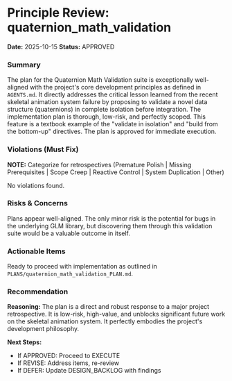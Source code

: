 # Principle Review: quaternion_math_validation

**Date:** 2025-10-15
**Status:** APPROVED

### Summary

The plan for the Quaternion Math Validation suite is exceptionally well-aligned with the project's core development principles as defined in `AGENTS.md`. It directly addresses the critical lesson learned from the recent skeletal animation system failure by proposing to validate a novel data structure (quaternions) in complete isolation before integration. The implementation plan is thorough, low-risk, and perfectly scoped. This feature is a textbook example of the "validate in isolation" and "build from the bottom-up" directives. The plan is approved for immediate execution.

### Violations (Must Fix)

**NOTE:** Categorize for retrospectives (Premature Polish | Missing Prerequisites | Scope Creep | Reactive Control | System Duplication | Other)

No violations found.

### Risks & Concerns

Plans appear well-aligned. The only minor risk is the potential for bugs in the underlying GLM library, but discovering them through this validation suite would be a valuable outcome in itself.

### Actionable Items

Ready to proceed with implementation as outlined in `PLANS/quaternion_math_validation_PLAN.md`.

### Recommendation

**Reasoning:** The plan is a direct and robust response to a major project retrospective. It is low-risk, high-value, and unblocks significant future work on the skeletal animation system. It perfectly embodies the project's development philosophy.

**Next Steps:**
- If APPROVED: Proceed to EXECUTE
- If REVISE: Address items, re-review
- If DEFER: Update DESIGN_BACKLOG with findings
